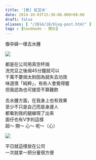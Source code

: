 ```yaml
---
title: '[飲] 紅豆水'
date: 2014-10-03T15:30:00.000+08:00
draft: false
aliases: [ "/2014/10/blog-post.html" ]
tags : [handmade - 開伙]
---
```


像孕婦一樣去水腫  

![](/images/redbeantea.jpg)

都是在公司用真空杯焗  
洗完豆之後焗45分鐘就可以  
千萬不要焗太耐因為就失去功效  
味道很「純粹」，有些人會覺得腥  
但我認為也可接受不算難飲  
  
去水腫方面，在我身上也有效果  
至少不只是自己而是身邊人  
都看到我的腿線現了出來  
面仔也有V字的這樣  
超～ 開～ 心～ 呢～（心）  

![](/images/redbean.jpg)

平日就這樣放在公司  
一次就拿一把分量很方便
